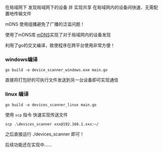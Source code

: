 在局域网下 发现局域网下的设备 并 实现共享 在局域网内的设备间快速、无需配置地传输文件

mDNS 使用组播避免了广播的泛滥问题！

使用了mDNS库 [mDNS](github.com/hashicorp/mdns)实现了对于局域网内的设备发现

利用了go的交叉编译，致使程序在跨平台使用非常方便！

### windows编译
`go build -o device_scanner_windows.exe main.go`

直接将打包好的可执行文件发送到另一台设备即可实现通信

### linux 编译
`go build -o devices_scanner_linux main.go`

使用 `scp` 指令 快速实现传送文件

`scp .\devices_scanner xxx@192.168.1.xxx:~/`

之后直接运行 ./devices_scanner 即可！



后续功能还在实现中......
